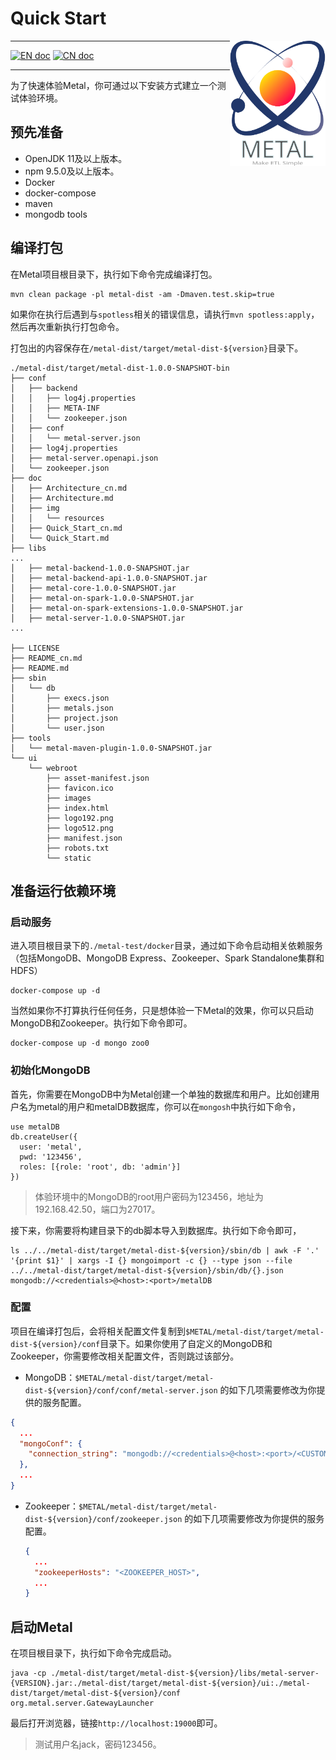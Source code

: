 # Quick Start

<img src="/metal-ui/public/images/metal_logo.svg" alt="metal logo" height="200px" align="right" />

---

[![EN doc](https://img.shields.io/badge/document-English-blue.svg)](/doc/Quick_Start.md) [![CN doc](https://img.shields.io/badge/document-Chinese-yellow.svg)](/doc/Quick_Start_cn.md)

---

为了快速体验Metal，你可通过以下安装方式建立一个测试体验环境。

## 预先准备

- OpenJDK 11及以上版本。
- npm 9.5.0及以上版本。
- Docker
- docker-compose
- maven
- mongodb tools

## 编译打包

在Metal项目根目录下，执行如下命令完成编译打包。

```shell
mvn clean package -pl metal-dist -am -Dmaven.test.skip=true 
```
如果你在执行后遇到与`spotless`相关的错误信息，请执行`mvn spotless:apply`，然后再次重新执行打包命令。

打包出的内容保存在`/metal-dist/target/metal-dist-${version}`目录下。

```shell
./metal-dist/target/metal-dist-1.0.0-SNAPSHOT-bin
├── conf
│   ├── backend
│   │   ├── log4j.properties
│   │   ├── META-INF
│   │   └── zookeeper.json
│   ├── conf
│   │   └── metal-server.json
│   ├── log4j.properties
│   ├── metal-server.openapi.json
│   └── zookeeper.json
├── doc
│   ├── Architecture_cn.md
│   ├── Architecture.md
│   ├── img
│   │   └── resources
│   ├── Quick_Start_cn.md
│   └── Quick_Start.md
├── libs
...
│   ├── metal-backend-1.0.0-SNAPSHOT.jar
│   ├── metal-backend-api-1.0.0-SNAPSHOT.jar
│   ├── metal-core-1.0.0-SNAPSHOT.jar
│   ├── metal-on-spark-1.0.0-SNAPSHOT.jar
│   ├── metal-on-spark-extensions-1.0.0-SNAPSHOT.jar
│   ├── metal-server-1.0.0-SNAPSHOT.jar
...

├── LICENSE
├── README_cn.md
├── README.md
├── sbin
│   └── db
│       ├── execs.json
│       ├── metals.json
│       ├── project.json
│       └── user.json
├── tools
│   └── metal-maven-plugin-1.0.0-SNAPSHOT.jar
└── ui
    └── webroot
        ├── asset-manifest.json
        ├── favicon.ico
        ├── images
        ├── index.html
        ├── logo192.png
        ├── logo512.png
        ├── manifest.json
        ├── robots.txt
        └── static
```

## 准备运行依赖环境

### 启动服务

进入项目根目录下的`./metal-test/docker`目录，通过如下命令启动相关依赖服务（包括MongoDB、MongoDB Express、Zookeeper、Spark Standalone集群和HDFS）

```shell
docker-compose up -d
```

当然如果你不打算执行任何任务，只是想体验一下Metal的效果，你可以只启动MongoDB和Zookeeper。执行如下命令即可。

```shell
docker-compose up -d mongo zoo0
```

### 初始化MongoDB

首先，你需要在MongoDB中为Metal创建一个单独的数据库和用户。比如创建用户名为metal的用户和metalDB数据库，你可以在`mongosh`中执行如下命令，

```shell
use metalDB
db.createUser({
  user: 'metal', 
  pwd: '123456', 
  roles: [{role: 'root', db: 'admin'}]
})
```

> 体验环境中的MongoDB的root用户密码为123456，地址为192.168.42.50，端口为27017。

接下来，你需要将构建目录下的db脚本导入到数据库。执行如下命令即可，

```shell
ls ../../metal-dist/target/metal-dist-${version}/sbin/db | awk -F '.' '{print $1}' | xargs -I {} mongoimport -c {} --type json --file ../../metal-dist/target/metal-dist-${version}/sbin/db/{}.json mongodb://<credentials>@<host>:<port>/metalDB
```

### 配置

项目在编译打包后，会将相关配置文件复制到`$METAL/metal-dist/target/metal-dist-${version}/conf`目录下。如果你使用了自定义的MongoDB和Zookeeper，你需要修改相关配置文件，否则跳过该部分。
- MongoDB：`$METAL/metal-dist/target/metal-dist-${version}/conf/conf/metal-server.json` 的如下几项需要修改为你提供的服务配置。

```json
{
  ...
  "mongoConf": {
    "connection_string": "mongodb://<credentials>@<host>:<port>/<CUSTOM_DB>"
  },
  ...
}
```

- Zookeeper：`$METAL/metal-dist/target/metal-dist-${version}/conf/zookeeper.json` 的如下几项需要修改为你提供的服务配置。

  ```json
  {
    ...
    "zookeeperHosts": "<ZOOKEEPER_HOST>",
    ...
  }
  ```

## 启动Metal

在项目根目录下，执行如下命令完成启动。

```shell
java -cp ./metal-dist/target/metal-dist-${version}/libs/metal-server-{VERSION}.jar:./metal-dist/target/metal-dist-${version}/ui:./metal-dist/target/metal-dist-${version}/conf org.metal.server.GatewayLauncher
```

最后打开浏览器，链接`http://localhost:19000`即可。

> 测试用户名jack，密码123456。

